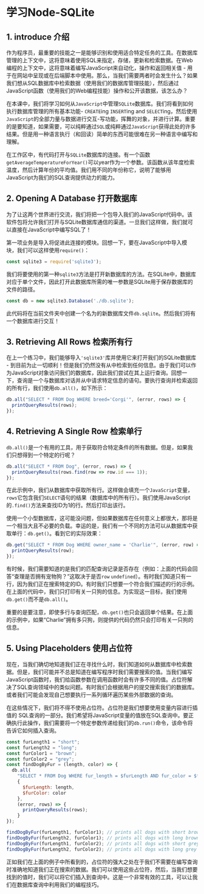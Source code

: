# 学习Node-SQLite

## 1. introduce 介绍
作为程序员，最重要的技能之一是能够识别和使用适合特定任务的工具。在数据库管理的上下文中，这将意味着使用SQL来指定，存储，更新和检索数据。在Web编程的上下文中，这将意味着编写JavaScript来自动化，操作和返回相关值 - 用于在网站中呈现或在后端脚本中使用。那么，当我们需要两者时会发生什么？如果我们想从SQL数据库中检索数据（使用我们的数据库管理技能），然后通过JavaScript函数（使用我们的Web编程技能）操作和公开该数据，该怎么办？

在本课中，我们将学习如何从`JavaScript`中管理`SQLite`数据库。我们将看到如何执行数据库管理的所有基本功能- `CREATE`ing `INSERT`ing and `SELECT`ing，然后使用`JavaScript`的全部力量与数据进行交互-写功能，挥舞的对象，并进行计算。重要的是要知道，如果需要，可以纯粹通过`SQL`或纯粹通过`JavaScript`获得此处的许多结果。但是用一种语言执行（和回读）简单的东西可能很难在另一种语言中编写和理解。

在工作区中，有代码打开与`SQLite`数据库的连接。有一个函数`getAverageTemperatureForYear()`可以year作为一个参数。该函数从该年度检索温度，然后计算年份的平均值。我们用不同的年份称它，说明了能够用JavaScript为我们的SQL查询提供动力的能力。

## 2. Opening A Database  打开数据库
为了让这两个世界进行交流，我们将把一个包导入我们的JavaScript代码中。该软件包将允许我们打开与SQLite数据库通信的渠道。一旦我们这样做，我们就可以直接在JavaScript中编写SQL了！

第一项业务是导入将促进此连接的模块。回想一下，要在JavaScript中导入模块，我们可以这样使用`require()`：

```js
const sqlite3 = require('sqlite3');
```
我们将要使用的第一种`sqlite3`方法是打开新数据库的方法。在SQLite中，数据库对应于单个文件，因此打开此数据库所需的唯一参数是SQLite用于保存数据库的文件的路径。
```js
const db = new sqlite3.Database('./db.sqlite');
```
此代码将在当前文件夹中创建一个名为的新数据库文件`db.sqlite`。然后我们将有一个数据库进行交互！

## 3. Retrieving All Rows 检索所有行

在上一个练习中，我们能够导入`'sqlite3'`库并使用它来打开我们的SQLite数据库 - 到目前为止一切顺利！但是我们仍然没有从中检索到任何信息。由于我们可以作为JavaScript对象访问我们的数据库，因此我们尝试在其上运行查询。回想一下，查询是一个与数据库对话并从中请求特定信息的语句。要执行查询并检索返回的所有行，我们使用`db.all()`，如下所示：

```js
db.all("SELECT * FROM Dog WHERE breed='Corgi'", (error, rows) => {
  printQueryResults(rows);
});
```
## 4. Retrieving A Single Row 检索单行

`db.all()`是一个有用的工具，用于获取符合特定条件的所有数据。但是，如果我们只想得到一个特定的行呢？

```js
db.all("SELECT * FROM Dog", (error, rows) => {
  printQueryResults(rows.find(row => row.id === 1));
});
```
在此示例中，我们从数据库中获取所有行。这样做会填充一个`JavaScript`变量，`rows`它包含我们`SELECT`语句的结果（数据库中的所有行）。我们使用JavaScript的`.find()`方法来查找ID为1的行。然后打印出该行。

使用一个小型数据库，这可能没问题，但如果数据库在任何意义上都很大，那将是一个相当大且不必要的负载。幸运的是，我们有一个不同的方法可以从数据库中获取单行：`db.get()`。看到它的实际效果：

```js
db.get("SELECT * FROM Dog WHERE owner_name = 'Charlie'", (error, row) => {
  printQueryResults(row);
});
```

有时候，我们需要知道的是我们的匹配查询记录是否存在（例如：上面的代码会回答“查理是否拥有宠物狗？”这取决于是否`row` `undefined`）。有时我们知道只有一行，因为我们正在搜索特定的ID。有时我们只想要一个符合我们描述的行的示例。在上面的代码中，我们只打印有关一只狗的信息。为实现这一目标，我们使用`db.get()`而不是`db.all()`。

重要的是要注意，即使多行与查询匹配，`db.get()`也只会返回单个结果。在上面的示例中，如果“Charlie”拥有多只狗，则提供的代码仍然只会打印有关一只狗的信息。

## 5. Using Placeholders 使用占位符

现在，当我们确切地知道我们正在寻找什么时，我们知道如何从数据库中检索数据。但是，我们可能并不总是知道在编写程序时我们需要搜索的值。当我们编写JavaScript函数时，我们给函数参数在调用函数时会有许多不同的值。占位符解决了SQL查询领域中的类似问题。有时我们会根据用户的提交搜索我们的数据库。或者我们可能会发现自己想要执行一系列循环遍历某些外部数据的查询。

在这些情况下，我们将不得不使用占位符。占位符是我们想要使用变量内容进行插值的 SQL查询的一部分。我们希望将JavaScript变量的值放在SQL查询中。要正确执行此操作，我们需要将一个特定参数传递给我们的`db.run()`命令，该命令将告诉它如何插入查询。

```js
const furLength1 = "short";
const furLength2 = "long";
const furColor1 = "brown";
const furColor2 = "grey";
const findDogByFur = (length, color) => {
  db.all(
    "SELECT * FROM Dog WHERE fur_length = $furLength AND fur_color = $furColor",
    {
      $furLength: length,
      $furColor: color
    },
    (error, rows) => {
      printQueryResults(rows);
    }
});

findDogByFur(furLength1, furColor1); // prints all dogs with short brown fur.
findDogByFur(furLength2, furColor1); // prints all dogs with long brown fur.
findDogByFur(furLength1, furColor2); // prints all dogs with short grey fur.
findDogByFur(furLength2, furColor2); // prints all dogs with long grey fur

```


正如我们在上面的例子中所看到的，占位符的强大之处在于我们不需要在编写查询时准确地知道我们正在搜索的数据。我们可以使用这些占位符，然后，当我们想要找到的值时，我们可以将它们插入到查询中。这是一个非常有效的工具，可以让我们在数据库查询中利用我们的编程技巧。
